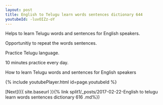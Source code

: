 ```yaml
---
layout: post
title: English to Telugu learn words sentences dictionary 644 
youtubeId: -luvOIZz-oY
---
```

 
 
Helps to learn Telugu words and sentences for English speakers.

Opportunitiy to repeat the words sentences. 

Practice Telugu language. 
 
10 minutes practice every day. 
 
How to learn Telugu words and sentences for English speakers 
 
{% include youtubePlayer.html id=page.youtubeId %}
 
 
[Next]({{ site.baseurl }}{% link  split1/_posts/2017-02-22-English to telugu learn words sentences dictionary 616 .md%})
 
